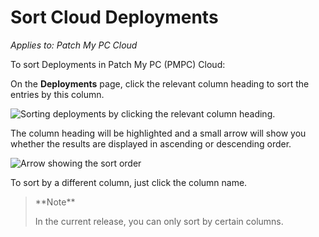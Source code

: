 # Sort Cloud Deployments

_Applies to: Patch My PC Cloud_

To sort Deployments in Patch My PC (PMPC) Cloud:

On the **Deployments** page, click the relevant column heading to sort the entries by this column.

![Sorting deployments by clicking the relevant column heading.](../../../_images/image-\(630\).png)

The column heading will be highlighted and a small arrow will show you whether the results are displayed in ascending or descending order.

![Arrow showing the sort order](../../../_images/image-\(631\).png)

To sort by a different column, just click the column name.

> \*\*Note\*\*
>
> In the current release, you can only sort by certain columns.
